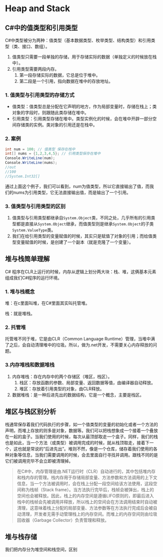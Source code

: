 # Heap and Stack

## C#中的值类型和引用类型

C#中类型被分为两种：值类型（基本数据类型、枚举类型、结构类型）和引用类型（类、接口、数组）。

1. 值类型只需要一段单独的存储，用于存储实际的数据（单独定义的时候放在栈中）。
2. 引用类型需要两段内存。
    1. 第一段存储实际的数据，它总是位于堆中。
    2. 第二段是一个引用，指向数据在堆中的存放地址。

### 1. 值类型与引用类型的存储方式

- 值类型：值类型总是分配在它声明的地方，作为局部变量时，存储在栈上；类对象的字段时，则跟随此类存储在堆中。
- 引用类型：引用类型存储在堆中。类型实例化的时候，会在堆中开辟一部分空间存储类的实例。类对象的引用还是在栈中。

### 2. 案例

```c#
int num = 100; // 值类型 保存在栈中
int[] nums = {1,2,3,4,5}; // 引用类型保存在堆中
Console.WriteLine(num);
Console.WriteLine(nums);
//out
//100
//System.Int32[]
```

通过上面这个例子，我们可以看到，num为值类型，所以它直接输出了值，而我们的nums为引用类型，它无法直接输出值，而是输出了一个引用。

### 3. 值类型与引用类型的区别

1. 值类型与引用类型都继承自`System.Object`类，不同之处，几乎所有的引用类型都是直接从`System.Object`继承，而值类型则是继承`System.Object`的子类`System.ValueType`类。
2. 我们在给引用类型的变量赋值的时候，其实只是赋值了对象的引用；而给值类型变量赋值的时候，是创建了一个副本（就是克隆了一个变量）。

## 堆与栈简单理解

C# 程序在CLR上运行的时候，内存从逻辑上划分两大块：栈、堆，这俩基本元素组成我们C#程序的运行环境。

### 1. 堆与栈概念

堆：在c里面叫堆，在C#里面其实叫托管堆。

栈：就是堆栈。

### 2. 托管堆

托管堆不同于堆，它是由CLR（Common Language Runtime）管理，当堆中满了之后，会自动清理堆中的垃圾。所以，做为.net开发，不需要关心内存释放的问题。

### 3.内存堆栈和数据堆栈

1. 内存堆栈：存在内存中的两个存储区（堆区，栈区）。
    1. 栈区：存放函数的参数、局部变量、返回数据等值，由编译器自动释放。
    2. 堆区：存放着引用类型的对象，由CLR释放。
2. 数据堆栈：是一种后进先出的数据结构，它是一个概念，主要是栈区。

## 堆区与栈区别分析

栈通常保存着我们代码执行的步骤，如一个值类型的变量的初始化或者一个方法的声明，而堆上存放的则多是对象，数据等。我们可以把栈想象成一个接着一个叠放在一起的盒子。当我们使用的时候，每次从最顶部取走一个盒子。同样，我们的栈也是如此，当一个方法（或类型）被调用完成的时候，就从栈顶取走，接着下一个，这也就是常说的“后进先出”。堆则不然，像是一个仓库，储存着我们使用的各种对象等信息，当我们需要调用的时候，会去里面自行寻找并调用。跟栈不同的是它们被调用完毕不会立即被清理掉。

> 在C#中，内存管理是由.NET运行时（CLR）自动进行的，其中包括堆内存和栈内存的管理。栈内存用于存储局部变量、方法参数和方法调用的上下文信息，当一个方法被调用时，会在栈上分配一段空间给该方法使用，这段空间称为栈帧（Stack frame）。当方法执行完毕后，栈帧会被弹出，栈上的空间也会被释放。因此，栈上的内存空间是遵循LIFO原则的，即最后进入栈中的栈帧会先被调用并释放，所以栈上的空间会在方法调用结束时自动被清理，这意味着栈上分配的局部变量、方法参数等在方法执行完成后会被自动清理，开发者无需手动管理栈上的内存空间。而堆上的内存空间则由垃圾回收器（Garbage Collector）负责管理和释放。

## 堆与栈存储

我们把内存分为堆空间和栈空间，区别